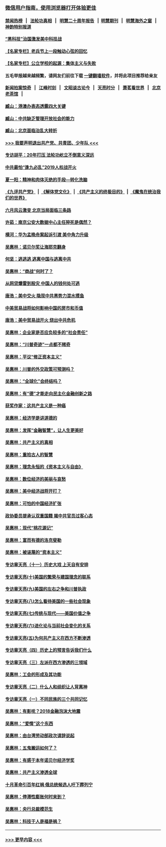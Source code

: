 ### [微信用户指南，使用浏览器打开体验更佳](https://github.com/gfw-breaker/banned-news1/blob/master/indexes/wechat-guide.md?t=0)
#### [禁闻热榜](热点新闻.md?t=0)  &nbsp;&nbsp;|&nbsp;&nbsp; [法轮功真相](https://github.com/gfw-breaker/truth/blob/master/README.md?t=0) &nbsp;&nbsp;|&nbsp;&nbsp; [明慧二十周年报告](https://github.com/gfw-breaker/mh-reports/blob/master/README.md?t=0) &nbsp;&nbsp;|&nbsp;&nbsp;[明慧期刊](https://github.com/gfw-breaker/mh-qikan) &nbsp;&nbsp;|&nbsp;&nbsp; [明慧海外之窗](https://github.com/gfw-breaker/mh-news/blob/master/README.md?t=0) &nbsp;&nbsp;|&nbsp;&nbsp; [神韵特别报道](https://github.com/gfw-breaker/mh-news/blob/master/shenyun.md?t=0)
#### [“黑科技”治国激发美中科技战](../pages/nsc423/n11638056.md?t=02050355) 
#### [【名家专栏】老兵节上一段触动心弦的回忆](../pages/nsc423/n11646016.md?t=02050355) 
#### [【名家专栏】公立学校的起源：集体主义与失败](../pages/nsc423/n11601833.md?t=02050355) 
#### 五毛举报越来越频繁，请网友们前往下载 [一键翻墙软件](https://github.com/gfw-breaker/ssr-accounts)，并将此项目推荐给亲友
#### [新闻拍案惊奇](https://github.com/gfw-breaker/banned-news1/blob/master/pages/link4.md) &nbsp;&nbsp;|&nbsp;&nbsp; [江峰时刻](https://github.com/gfw-breaker/banned-news1/blob/master/pages/link4.md) &nbsp;&nbsp;|&nbsp;&nbsp; [文昭谈古论今](https://github.com/gfw-breaker/banned-news1/blob/master/pages/link4.md) &nbsp;&nbsp;|&nbsp;&nbsp; [天亮时分](https://github.com/gfw-breaker/banned-news1/blob/master/pages/link4.md) &nbsp;&nbsp;|&nbsp;&nbsp; [萧茗看世界](https://github.com/gfw-breaker/banned-news1/blob/master/pages/link4.md) &nbsp;&nbsp;|&nbsp;&nbsp; [北京老茶馆](https://github.com/gfw-breaker/banned-news1/blob/master/pages/link4.md) &nbsp;&nbsp;|&nbsp;&nbsp; 
#### [臧山：港澳办表态透露四大关键](../pages/nsc423/n11421628.md?t=02050355) 
#### [臧山：中共缺乏管理开放社会的能力](../pages/nsc423/n11407457.md?t=02050355) 
#### [臧山：北京面临治乱大转折](../pages/nsc423/n11406895.md?t=02050355) 
#### [>>> 我要声明退出共产党、共青团、少年队 <<<](https://github.com/begood0513/goodnews/blob/master/quit/letter.md) 
#### [专访胡平：20年打压 法轮功屹立不倒意义深远](../pages/nsc423/n11398800.md?t=02050355) 
#### [中共最怕“逢九必乱”2019人权战开火](../pages/nsc423/n11385248.md?t=02050355) 
#### [夏一阳：精神和肉体灭绝的手段—转化洗脑](../pages/nsc423/n11368250.md?t=02050355) 
#### [《九评共产党》](https://github.com/begood0513/9ping.md/blob/master/README.md) &nbsp;|&nbsp; [《解体党文化》](../../../../jtdwh.md/blob/master/README.md)  &nbsp;|&nbsp; [《共产主义的终极目的》](../../../../gczydzjmd.md/blob/master/README.md) &nbsp;|&nbsp; [《魔鬼在统治我们的世界》](../../../../mgztzwmdsj.md/blob/master/README.md) 
#### [六月风云激变 北京当局面临三条路](../pages/nsc423/n11313668.md?t=02050355) 
#### [许茹：南京公安大数据中心主任猝死是偶然？](../pages/nsc423/n11064744.md?t=02050355) 
#### [横河：华为孟晚舟案起诉引渡 美中角力升级](../pages/nsc423/n11027230.md?t=02050355) 
#### [吴惠林：诺贝尔奖让海耶克翻身](../pages/nsc423/n10890049.md?t=02050355) 
#### [何坚：逃逃逃 逃离中国与逃离中共](../pages/nsc423/n10592891.md?t=02050355) 
#### [吴惠林：“商战”何时了？](../pages/nsc423/n10573558.md?t=02050355) 
#### [从网贷爆雷到股灾 中国人的钱何处可逃](../pages/nsc423/n10572800.md?t=02050355) 
#### [唐浩：美中交火 隐现中共黑势力混水摸鱼](../pages/nsc423/n10544040.md?t=02050355) 
#### [中美贸易战将如何影响中国的房市和币值](../pages/nsc423/n10543697.md?t=02050355) 
#### [唐浩：美中贸易战开火 烧出中共危机](../pages/nsc423/n10540126.md?t=02050355) 
#### [吴惠林：企业家是否应负较多的“社会责任”](../pages/nsc423/n10535022.md?t=02050355) 
#### [吴惠林：“川普奇迹”一点都不稀奇](../pages/nsc423/n10512808.md?t=02050355) 
#### [吴惠林：平议“修正资本主义”](../pages/nsc423/n10495724.md?t=02050355) 
#### [吴惠林：川普的外交政策可预测吗？](../pages/nsc423/n10462387.md?t=02050355) 
#### [吴惠林：“全球化”会终结吗？](../pages/nsc423/n10452838.md?t=02050355) 
#### [吴惠林：有“德”才能走向民主化金融创新之路](../pages/nsc423/n10432292.md?t=02050355) 
#### [获奖作家：这共产主义是一种癌](../pages/nsc423/n10431541.md?t=02050355) 
#### [吴惠林：经济学是讲道德的](../pages/nsc423/n10398014.md?t=02050355) 
#### [吴惠林：发挥“金融智慧”，让人生更美好](../pages/nsc423/n10375019.md?t=02050355) 
#### [吴惠林：共产主义的真相](../pages/nsc423/n10351394.md?t=02050355) 
#### [吴惠林：重拾古人的智慧](../pages/nsc423/n10337691.md?t=02050355) 
#### [吴惠林：理念永恒的《资本主义与自由》](../pages/nsc423/n10316274.md?t=02050355) 
#### [吴惠林：数位经济的美丽与哀愁](../pages/nsc423/n10292946.md?t=02050355) 
#### [吴惠林：美中经济战将开打？](../pages/nsc423/n10258825.md?t=02050355) 
#### [吴惠林：可怕的中国经济扩张](../pages/nsc423/n10219147.md?t=02050355) 
#### [政协委员提承认双重国籍 揭中共官员过客心态](../pages/nsc423/n10208809.md?t=02050355) 
#### [吴惠林：现代“桃花源记”](../pages/nsc423/n10185234.md?t=02050355) 
#### [吴惠林：富而有德的洛克斐勒](../pages/nsc423/n10142264.md?t=02050355) 
#### [吴惠林：被诬蔑的“资本主义”](../pages/nsc423/n10124816.md?t=02050355) 
#### [专访章天亮（十一）历史大戏 上天自有安排](../pages/nsc423/n10094905.md?t=02050355) 
#### [专访章天亮(十)美国的繁荣与建国理念的联系](../pages/nsc423/n10094899.md?t=02050355) 
#### [专访章天亮(九)美国的左右之争和川普执政](../pages/nsc423/n10094889.md?t=02050355) 
#### [专访章天亮(八)怎么看待美国的一些社会现象](../pages/nsc423/n10094857.md?t=02050355) 
#### [专访章天亮(七)传统与现代——美国价值之争](../pages/nsc423/n10093140.md?t=02050355) 
#### [专访章天亮(六)进化论与当前社会变化的关系](../pages/nsc423/n10092036.md?t=02050355) 
#### [专访章天亮(五)为何共产主义在西方不断渗透](../pages/nsc423/n10083620.md?t=02050355) 
#### [专访章天亮（四）历史上的预言告诉我们什么](../pages/nsc423/n10083606.md?t=02050355) 
#### [专访章天亮（三）左派在西方渗透的三领域](../pages/nsc423/n10081115.md?t=02050355) 
#### [吴惠林：工会的形成及其功能](../pages/nsc423/n10080633.md?t=02050355) 
#### [专访章天亮（二）什么人和组织让人背离神](../pages/nsc423/n10076637.md?t=02050355) 
#### [专访章天亮（一）不同民族的三个共同记忆](../pages/nsc423/n10074188.md?t=02050355) 
#### [吴惠林：有影呒？2018金融泡沫大地震](../pages/nsc423/n10040534.md?t=02050355) 
#### [吴惠林：“爱情”这个东西](../pages/nsc423/n10019423.md?t=02050355) 
#### [吴惠林：由台湾劳动部政次请辞说起](../pages/nsc423/n9979679.md?t=02050355) 
#### [吴惠林：五鬼搬运如何了？](../pages/nsc423/n9925338.md?t=02050355) 
#### [吴惠林：有感于本年诺贝尔经济学奖](../pages/nsc423/n9871883.md?t=02050355) 
#### [吴惠林：共产主义渗透全球](../pages/nsc423/n9812748.md?t=02050355) 
#### [十月革命引百年红祸 俄总统候选人吁下葬列宁](../pages/nsc423/n9810182.md?t=02050355) 
#### [吴惠林：停滞性膨胀何时来到？](../pages/nsc423/n9764136.md?t=02050355) 
#### [吴惠林：央行总裁模范生](../pages/nsc423/n9728134.md?t=02050355) 
#### [吴惠林：科技于人是福是祸？](../pages/nsc423/n9672982.md?t=02050355) 

----
#### [ >>> 更早内容 <<< ](../indexes/nsc423-earlier.md)

